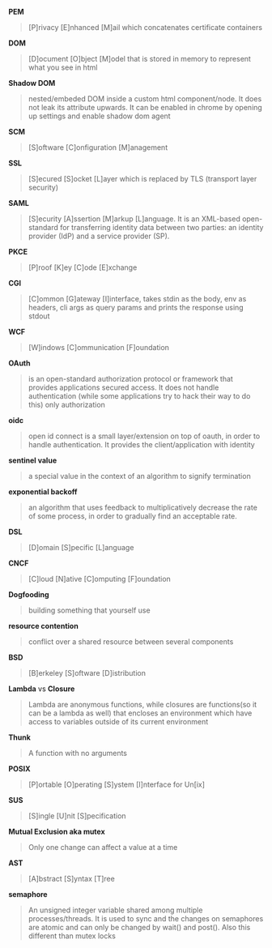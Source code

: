 **PEM** 
> [P]rivacy [E]nhanced [M]ail which concatenates certificate containers

**DOM** 
> [D]ocument [O]bject [M]odel that is stored in memory to represent what you see in html

**Shadow DOM** 
> nested/embeded DOM inside a custom html component/node. It does not leak its attribute upwards. It can be enabled in chrome by opening up settings and enable shadow dom agent

**SCM** 
> [S]oftware [C]onfiguration [M]anagement

**SSL** 
> [S]ecured [S]ocket [L]ayer which is replaced by TLS (transport layer security)

**SAML** 
> [S]ecurity [A]ssertion [M]arkup [L]anguage. It is an XML-based open-standard for transferring identity data between two parties: an identity provider (IdP) and a service provider (SP).

**PKCE** 
> [P]roof [K]ey [C]ode [E]xchange

**CGI** 
> [C]ommon [G]ateway [I]interface, takes stdin as the body, env as headers, cli args as query params and prints the response using stdout

**WCF** 
> [W]indows [C]ommunication [F]oundation

**OAuth** 
> is an open-standard authorization protocol or framework that provides applications secured access. It does not handle authentication (while some applications try to hack their way to do this) only authorization

**oidc** 
> open id connect is a small layer/extension on top of oauth, in order to handle authentication. It provides the client/application with identity

**sentinel value** 
> a special value in the context of an algorithm to signify termination

**exponential backoff** 
> an algorithm that uses feedback to multiplicatively decrease the rate of some process, in order to gradually find an acceptable rate.

**DSL** 
> [D]omain [S]pecific [L]anguage

**CNCF** 
> [C]loud [N]ative [C]omputing [F]oundation

**Dogfooding** 
> building something that yourself use

**resource contention** 
> conflict over a shared resource between several components

**BSD**
> [B]erkeley [S]oftware [D]istribution

**Lambda** vs **Closure**
> Lambda are anonymous functions, while closures are functions(so it can be a lambda as well) that encloses an environment which have access to variables outside of its current environment

**Thunk**
> A function with no arguments

**POSIX**
> [P]ortable [O]perating [S]ystem [I]nterface for Un[ix]

**SUS**
> [S]ingle [U]nit [S]pecification

**Mutual Exclusion aka mutex**
> Only one change can affect a value at a time

**AST**
> [A]bstract [S]yntax [T]ree

**semaphore**
> An unsigned integer variable shared among multiple processes/threads. It is used to sync and the changes on semaphores are atomic and can only be changed by wait() and post(). Also this different than mutex locks